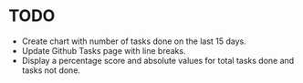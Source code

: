 # TODO

- Create chart with number of tasks done on the last 15 days.
- Update Github Tasks page with line breaks.
- Display a percentage score and absolute values for total tasks done and tasks not done.
